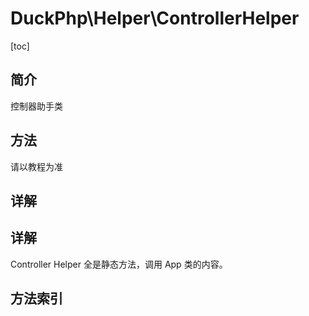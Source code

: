 # DuckPhp\Helper\ControllerHelper
[toc]

## 简介

控制器助手类

## 方法
请以教程为准


## 详解



## 详解

Controller Helper 全是静态方法，调用 App 类的内容。

## 方法索引



